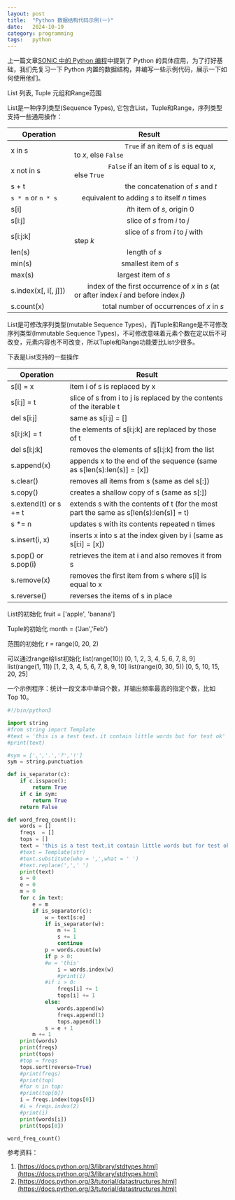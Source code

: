 ```yaml
---
layout: post
title:  "Python 数据结构代码示例(一)"
date:   2024-10-19
category: programming
tags:   python
---
```


上一篇文章[SONiC 中的 Python 编程](https://gengxiuli.com/posts/python-programming-in-sonic/)中提到了 Python 的具体应用，为了打好基础，我们先复习一下 Python 内置的数据结构，并编写一些示例代码，展示一下如何使用他们。

List 列表, Tuple 元组和Range范围

List是一种序列类型(Sequence Types), 它包含List，Tuple和Range，序列类型支持一些通用操作：

| Operation | Result |
| ----------- | ----------- |
| x in s |                           `True` if an item of *s* is equal to *x*, else `False` |
| x not in s   |                  `False` if an item of *s* is equal to *x*, else `True` |
| s + t   |                            the concatenation of *s* and *t* |
| `s * n` or `n * s`  |     equivalent to adding *s* to itself *n* times |
| s[i]     |                            *i*th item of *s*, origin 0 |
| s[i:j]  |                            slice of *s* from *i* to *j* |
| s[i:j:k]  |                           slice of *s* from *i* to *j* with step *k* |
| len(s) |                            length of *s* |
| min(s)  |                         smallest item of *s* |
| max(s)  |                       largest item of *s* |
| s.index(x[, i[, j]]) |       index of the first occurrence of *x* in *s* (at or after index *i* and before index *j*) |
| s.count(x)   |                 total number of occurrences of *x* in *s* |

List是可修改序列类型(mutable Sequence Types)，而Tuple和Range是不可修改序列类型(Immutable Sequence Types)，不可修改意味着元素个数在定以后不可改变，元素内容也不可改变，所以Tuple和Range功能要比List少很多。

下表是List支持的一些操作

| Operation | Result |
| ----------- | ----------- |
| s[i] = x |  item i of s is replaced by x |
| s[i:j] = t | slice of s from i to j is replaced by the contents of the iterable t |
| del s[i:j] | same as s[i:j] = [] |
| s[i:j:k] = t | the elements of s[i:j:k] are replaced by those of t |
| del s[i:j:k] | removes the elements of s[i:j:k] from the list |
|s.append(x) | appends x to the end of the sequence (same as s[len(s):len(s)] = [x]) |
| s.clear() | removes all items from s (same as del s[:]) |
| s.copy() | creates a shallow copy of s (same as s[:]) |
| s.extend(t) or s += t | extends s with the contents of t (for the most part the same as s[len(s):len(s)] = t) |
| s *= n | updates s with its contents repeated n times |
| s.insert(i, x) | inserts x into s at the index given by i (same as s[i:i] = [x]) |
| s.pop() or s.pop(i) | retrieves the item at i and also removes it from s |
| s.remove(x) | removes the first item from s where s[i] is equal to x |
| s.reverse() | reverses the items of s in place |

List的初始化
fruit = ['apple', 'banana']

Tuple的初始化
month = ('Jan','Feb')

范围的初始化
r = range(0, 20, 2)

可以通过range给list初始化
list(range(10))
[0, 1, 2, 3, 4, 5, 6, 7, 8, 9]
list(range(1, 11))
[1, 2, 3, 4, 5, 6, 7, 8, 9, 10]
list(range(0, 30, 5))
[0, 5, 10, 15, 20, 25]

一个示例程序：统计一段文本中单词个数，并输出频率最高的指定个数，比如 Top 10。

```python
#!/bin/python3

import string
#from string import Template
#text = 'this is a test text，it contain little words but for test ok'
#print(text)

#sym = [',','.','?','!']
sym = string.punctuation

def is_separator(c):
    if c.isspace():
        return True
    if c in sym:
        return True
    return False

def word_freq_count():
    words = []
    freqs  = []
    tops = []
    text = 'this is a test text,it contain little words but for test ok,what do you think about it?,it is a question.'
    #text = Template(str)
    #text.substitute(who = ',',what = ' ')
    #text.replace(',',' ')
    print(text)
    s = 0
    e = 0
    m = 0
    for c in text:
        e = m
        if is_separator(c):
            w = text[s:e]
            if is_separator(w):
                m += 1
                s += 1
                continue
            p = words.count(w)
            if p > 0:
            #w = 'this'
                i = words.index(w)
                #print(i)
            #if i > 0:
                freqs[i] += 1
                tops[i] += 1
            else:
                words.append(w)
                freqs.append(1)
                tops.append(1)
            s = e + 1
        m += 1
    print(words)
    print(freqs)
    print(tops)
    #top = freqs
    tops.sort(reverse=True)
    #print(freqs)
    #print(top)
    #for n in top:
    #print(top[0])
    i = freqs.index(tops[0])
    #i = freqs.index(2)
    #print(i)
    print(words[i])
    print(tops[0])

word_freq_count()
```

参考资料：
1. [https://docs.python.org/3/library/stdtypes.html](https://docs.python.org/3/library/stdtypes.html)
2. [https://docs.python.org/3/tutorial/datastructures.html](https://docs.python.org/3/tutorial/datastructures.html)
